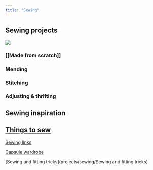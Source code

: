 ```yaml
---
title: "Sewing"
---
```


## Sewing projects

![](Pasted%20image%2020230119203000.png)

### [[Made from scratch]]

### Mending 

### [Stitching](projects/sewing/stitching)

### Adjusting & thrifting


## Sewing inspiration

## [Things to sew](projects/sewing/Things%20to%20sew.md)

[Sewing links](projects/sewing/Sewing%20links.md)

[Capsule wardrobe](projects/sewing/Capsule%20wardrobe.md)

[Sewing and fitting tricks](projects/sewing/Sewing and fitting tricks)

